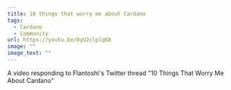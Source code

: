 ```yaml
---
title: 10 things that worry me about Cardano
tags:
  - Cardano
  - Community
url: https://youtu.be/8yU2clplqK8
image: ""
image_text: ""
---
```


A video responding to Flantoshi's Twitter thread "10 Things That Worry Me About Cardano"
